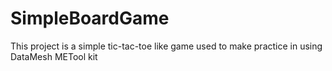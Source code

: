 # SimpleBoardGame
This project is a simple tic-tac-toe like game used to make practice in using DataMesh METool kit
